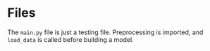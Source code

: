 # Files

The `main.py` file is just a testing file. Preprocessing is imported, and `load_data`
is called before building a model.
